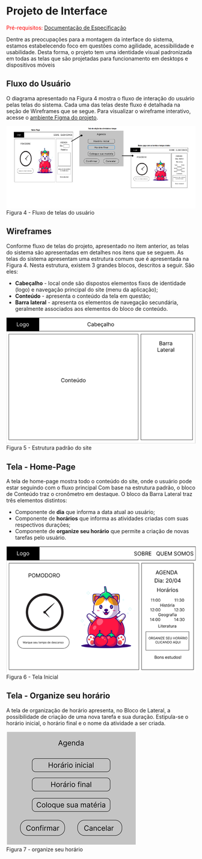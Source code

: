 
# Projeto de Interface

<span style="color:red">Pré-requisitos: <a href="2-Especificação do Projeto.md"> Documentação de Especificação</a></span>

Dentre as preocupações para a montagem da interface do sistema, estamos estabelecendo foco em questões como agilidade, acessibilidade e usabilidade. Desta forma, o projeto tem uma identidade visual padronizada em todas as telas que são projetadas para funcionamento em desktops e dispositivos móveis

## Fluxo do Usuário

O diagrama apresentado na Figura 4 mostra o fluxo de interação do usuário pelas telas do sistema. Cada uma das telas deste fluxo é detalhada na seção de Wireframes que se segue. Para visualizar o wireframe interativo, acesse o [ambiente Figma do projeto](https://www.figma.com/file/1p9jKcxxm16ezfSxHefMhE/Untitled?node-id=0%3A1).

![UserFlow](img/user-flow.png)<br>
Figura 4 - Fluxo de telas do usuário


## Wireframes

Conforme fluxo de telas do projeto, apresentado no item anterior, as telas do sistema são apresentadas em detalhes nos itens que se seguem. As telas do sistema apresentam uma estrutura comum que é apresentada na Figura 4. Nesta estrutura, existem 3 grandes blocos, descritos a seguir. São eles:

-	**Cabeçalho** - local onde são dispostos elementos fixos de identidade (logo) e navegação principal do site (menu da aplicação);
-	**Conteúdo** - apresenta o conteúdo da tela em questão;
-	**Barra lateral** - apresenta os elementos de navegação secundária, geralmente associados aos elementos do bloco de conteúdo.

![Wireframe](img/wire-frame-home.png)<br>
Figura 5 - Estrutura padrão do site

## Tela - Home-Page

A tela de home-page mostra todo o conteúdo do site, onde o usuário pode estar seguindo com o fluxo principal
Com base na estrutura padrão, o bloco de Conteúdo traz o cronômetro em destaque. O bloco da Barra Lateral traz três elementos distintos:

- Componente de **dia** que informa a data atual ao usuário;
- Componente de **horários** que informa as atividades criadas com suas respectivos durações;
- Componente de **organize seu horário** que permite a criação de novas tarefas pelo usuário.

![HomePage](img/wire-frame-home-page-complete.png)<br>
Figura 6 - Tela Inicial 

## Tela - Organize seu horário

A tela de organização de horário apresenta, no Bloco de Lateral, a possibilidade de criação de uma nova tarefa e sua duração. Estipula-se o horário inicial, o horário final e o nome da atividade a ser criada.

![Organize seu horário](img/organize-seu-horario.png)<br>
Figura 7 - organize seu horário

